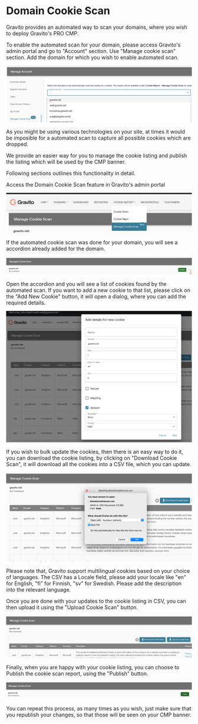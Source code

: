 Domain Cookie Scan
========

Gravito provides an automated way to scan your domains, where you wish to deploy Gravito's PRO CMP. 

To enable the automated scan for your domain, please access Gravito's admin portal and go to "Account" section. Use "Manage cookie scan" section. Add the domain for which you wish to enable automated scan. 


![](../img/domaincookiescan/adddomain.png)


As you might be using various technologies on your site, at times it would be imposible for a automated scan to capture all possible cookies which are dropped. 

We provide an easier way for you to manage the cookie listing and publish the listing which will be used by the CMP banner.

Following sections outlines this functionality in detail. 

Access the Domain Cookie Scan feature in Gravito's admin portal

![](../img/domaincookiescan/acessdomaincookiescan.png)

If the automated cookie scan was done for your domain, you will see a accordion already added for the domain.

![](../img/domaincookiescan/domaincookielisting.png)

Open the accordion and you will see a list of cookies found by the automated scan. If you want to add a new cookie to that list, please click on the "Add New Cookie" button, it will open a dialog, where you can add the required details.

![](../img/domaincookiescan/addnewcookie.png)


If you wish to bulk update the cookies, then there is an easy way to do it, you can download the cookie listing, by clicking on "Download Cookie Scan", it will download all the cookies into a CSV file, which you can update. 

![](../img/domaincookiescan/downloaddomaincookiescan.png)

Please note that, Gravito support multilingual cookies based on your choice of languages. The CSV has a Locale field, please add your locale like "en" for English, "fi" for Finnish, "sv" for Swedish.  Please add the description into the relevant language.

Once you are done with your updates to the cookie listing in CSV, you can then upload it using the "Upload Cookie Scan" button. 

![](../img/domaincookiescan/uploaddomaincookiescan.png)

Finally, when you are happy with your cookie listing, you can choose to Publish the cookie scan report, using the "Publish" button. 

![](../img/domaincookiescan/publishdomaincookiescan.png)

You can repeat this process, as many times as you wish, just make sure that you republish your changes, so that those will be seen on your CMP banner. 